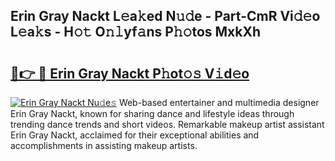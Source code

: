 ## Erin Gray Nackt L𝚎a𝚔ed N𝚞𝚍e - Part-CmR Vi𝚍𝚎o L𝚎a𝚔s - H𝚘𝚝 O𝚗𝚕yf𝚊ns P𝚑𝚘tos MxkXh

# <h2><a href="http://kfejxnb.oniu.top/?m=Erin+Gray+Nackt">🔗👉 🔴 Erin Gray Nackt P𝚑ot𝚘𝚜 V𝚒d𝚎o</a></h2>

[![Erin Gray Nackt Nu𝚍e𝚜](https://i.imgur.com/0qMVB7G.gif)](http://kfejxnb.oniu.top/?m=Erin+Gray+Nackt)
Web-based entertainer and multimedia designer Erin Gray Nackt, known for sharing dance and lifestyle ideas through trending dance trends and short videos. Remarkable makeup artist assistant Erin Gray Nackt, acclaimed for their exceptional abilities and accomplishments in assisting makeup artists.  

